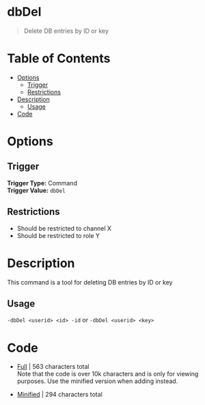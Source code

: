 # dbDel
> Delete DB entries by ID or key

# Table of Contents
* [Options](#Options)
	* [Trigger](##Trigger)
	* [Restrictions](##Restrictions)
* [Description](#Description)
	* [Usage](##Usage)
* [Code](#Code)

# Options
## Trigger
**Trigger Type:** Command<br>
**Trigger Value:** `dbDel`<br>


## Restrictions
* Should be restricted to channel X
* Should be restricted to role Y


# Description
This command is a tool for deleting DB entries by ID or key

## Usage
`-dbDel <userid> <id> -id` or `-dbDel <userid> <key>`

# Code
* [Full](./dbDel/dbDel.cc.go) | 563
 characters total<br>
Note that the code is over 10k characters and is only for viewing purposes. Use the minified version when adding instead.

* [Minified](./dbDel.minified.go) | 294
 characters total<br>